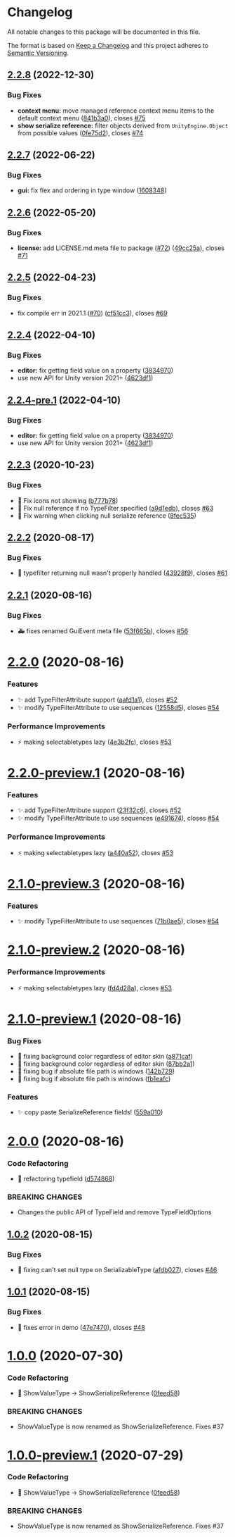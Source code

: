 # Changelog
All notable changes to this package will be documented in this file.

The format is based on [Keep a Changelog](http://keepachangelog.com/en/1.0.0/)
and this project adheres to [Semantic Versioning](http://semver.org/spec/v2.0.0.html).


## [2.2.8](https://github.com/CareBoo/Serially/compare/v2.2.7...v2.2.8) (2022-12-30)


### Bug Fixes

* **context menu:** move managed reference context menu items to the default context menu ([841b3a0](https://github.com/CareBoo/Serially/commit/841b3a011c67f9665fe1b64b80d72cf1ff98fd22)), closes [#75](https://github.com/CareBoo/Serially/issues/75)
* **show serialize reference:** filter objects derived from `UnityEngine.Object` from possible values ([0fe75d2](https://github.com/CareBoo/Serially/commit/0fe75d21668ffae8224e26919872010d4c539677)), closes [#74](https://github.com/CareBoo/Serially/issues/74)

## [2.2.7](https://github.com/CareBoo/Serially/compare/v2.2.6...v2.2.7) (2022-06-22)


### Bug Fixes

* **gui:** fix flex and ordering in type window ([1608348](https://github.com/CareBoo/Serially/commit/1608348d5b11672da8ae4f777f00e0f889b3308a))

## [2.2.6](https://github.com/CareBoo/Serially/compare/v2.2.5...v2.2.6) (2022-05-20)


### Bug Fixes

* **license:** add LICENSE.md.meta file to package ([#72](https://github.com/CareBoo/Serially/issues/72)) ([49cc25a](https://github.com/CareBoo/Serially/commit/49cc25ac3563a25ff157f10e0eb9e707a7541407)), closes [#71](https://github.com/CareBoo/Serially/issues/71)

## [2.2.5](https://github.com/CareBoo/Serially/compare/v2.2.4...v2.2.5) (2022-04-23)


### Bug Fixes

* fix compile err in 2021.1 ([#70](https://github.com/CareBoo/Serially/issues/70)) ([cf51cc3](https://github.com/CareBoo/Serially/commit/cf51cc37e48b5270e95ee80959916a0ab11b2683)), closes [#69](https://github.com/CareBoo/Serially/issues/69)

## [2.2.4](https://github.com/CareBoo/Serially/compare/v2.2.3...v2.2.4) (2022-04-10)


### Bug Fixes

* **editor:** fix getting field value on a property ([3834970](https://github.com/CareBoo/Serially/commit/38349702a6630b3cf6df6a9bae4b506797269719))
* use new API for Unity version 2021+ ([4623df1](https://github.com/CareBoo/Serially/commit/4623df1d8c2720cac77cefd1b41b31dbd6b9654e))

## [2.2.4-pre.1](https://github.com/CareBoo/Serially/compare/v2.2.3...v2.2.4-pre.1) (2022-04-10)


### Bug Fixes

* **editor:** fix getting field value on a property ([3834970](https://github.com/CareBoo/Serially/commit/38349702a6630b3cf6df6a9bae4b506797269719))
* use new API for Unity version 2021+ ([4623df1](https://github.com/CareBoo/Serially/commit/4623df1d8c2720cac77cefd1b41b31dbd6b9654e))

## [2.2.3](https://github.com/CareBoo/Serially/compare/v2.2.2...v2.2.3) (2020-10-23)


### Bug Fixes

* :bug: Fix icons not showing ([b777b78](https://github.com/CareBoo/Serially/commit/b777b78ddb3eea1e7dd2032ebefda987c4da9760))
* :bug: Fix null reference if no TypeFilter specified ([a9d1edb](https://github.com/CareBoo/Serially/commit/a9d1edbe124dd4279d17034d5e88cf7b42742a21)), closes [#63](https://github.com/CareBoo/Serially/issues/63)
* :bug: Fix warning when clicking null serialize reference ([8fec535](https://github.com/CareBoo/Serially/commit/8fec53523310162f53c2d2c83689bb5df68d3288))

## [2.2.2](https://github.com/CareBoo/Serially/compare/v2.2.1...v2.2.2) (2020-08-17)


### Bug Fixes

* :bug: typefilter returning null wasn't properly handled ([43928f9](https://github.com/CareBoo/Serially/commit/43928f9577c86a1264533f135f60ad3c13c8dcd8)), closes [#61](https://github.com/CareBoo/Serially/issues/61)

## [2.2.1](https://github.com/CareBoo/Serially/compare/v2.2.0...v2.2.1) (2020-08-16)


### Bug Fixes

* :ambulance: fixes renamed GuiEvent meta file ([53f665b](https://github.com/CareBoo/Serially/commit/53f665b0108858b3e0bb93f3198c4e66fa90beb7)), closes [#56](https://github.com/CareBoo/Serially/issues/56)

# [2.2.0](https://github.com/CareBoo/Serially/compare/v2.1.0...v2.2.0) (2020-08-16)


### Features

* :sparkles: add TypeFilterAttribute support ([aafd1a1](https://github.com/CareBoo/Serially/commit/aafd1a10b69f2275cbeb8e77cb9b7ff977ce727b)), closes [#52](https://github.com/CareBoo/Serially/issues/52)
* :sparkles: modify TypeFilterAttribute to use sequences ([12558d5](https://github.com/CareBoo/Serially/commit/12558d5b9c7ac98c00131900908bf321a33f78cd)), closes [#54](https://github.com/CareBoo/Serially/issues/54)


### Performance Improvements

* :zap: making selectabletypes lazy ([4e3b2fc](https://github.com/CareBoo/Serially/commit/4e3b2fc10438d17d434cd3acd90541b892613ac3)), closes [#53](https://github.com/CareBoo/Serially/issues/53)

# [2.2.0-preview.1](https://github.com/CareBoo/Serially/compare/v2.1.0...v2.2.0-preview.1) (2020-08-16)


### Features

* :sparkles: add TypeFilterAttribute support ([23f32c6](https://github.com/CareBoo/Serially/commit/23f32c6cbf94c25763e008402c9c6928f737bbd4)), closes [#52](https://github.com/CareBoo/Serially/issues/52)
* :sparkles: modify TypeFilterAttribute to use sequences ([e491674](https://github.com/CareBoo/Serially/commit/e491674b352b5821661163034ef32f03acbf24cd)), closes [#54](https://github.com/CareBoo/Serially/issues/54)


### Performance Improvements

* :zap: making selectabletypes lazy ([a440a52](https://github.com/CareBoo/Serially/commit/a440a52964a55fcd5fd0b9dd58fc1a90537d2343)), closes [#53](https://github.com/CareBoo/Serially/issues/53)

# [2.1.0-preview.3](https://github.com/CareBoo/Serially/compare/v2.1.0-preview.2...v2.1.0-preview.3) (2020-08-16)


### Features

* :sparkles: modify TypeFilterAttribute to use sequences ([71b0ae5](https://github.com/CareBoo/Serially/commit/71b0ae5b9e58631672895dc5a138b191bfcd9055)), closes [#54](https://github.com/CareBoo/Serially/issues/54)

# [2.1.0-preview.2](https://github.com/CareBoo/Serially/compare/v2.1.0-preview.1...v2.1.0-preview.2) (2020-08-16)


### Performance Improvements

* :zap: making selectabletypes lazy ([fd4d28a](https://github.com/CareBoo/Serially/commit/fd4d28ab623ff11cdc3507de0bc8156eb6496413)), closes [#53](https://github.com/CareBoo/Serially/issues/53)

# [2.1.0-preview.1](https://github.com/CareBoo/Serially/compare/v2.0.0...v2.1.0-preview.1) (2020-08-16)


### Bug Fixes

* :art: fixing background color regardless of editor skin ([a871caf](https://github.com/CareBoo/Serially/commit/a871caf71cc5b6fb0852d2999f3616046af7ff15))
* :art: fixing background color regardless of editor skin ([87bb2a1](https://github.com/CareBoo/Serially/commit/87bb2a1c1436636f9a289da5ab43a15ea24a6c34))
* :bug: fixing bug if absolute file path is windows ([142b729](https://github.com/CareBoo/Serially/commit/142b729ccf4b70fd627dd436e128d1b9b73ef4f5))
* :bug: fixing bug if absolute file path is windows ([fb1eafc](https://github.com/CareBoo/Serially/commit/fb1eafc6000dc31b75fe998f0566ed0d9a287fb6))


### Features

* :sparkles: copy paste SerializeReference fields! ([559a010](https://github.com/CareBoo/Serially/commit/559a01092dda0bf65a6e5a02b39dd3489f327ee4))

# [2.0.0](https://github.com/CareBoo/Serially/compare/v1.0.2...v2.0.0) (2020-08-16)


### Code Refactoring

* :art: refactoring typefield ([d574868](https://github.com/CareBoo/Serially/commit/d574868c210cde549f70c3051ef6a68fe332e03b))


### BREAKING CHANGES

* Changes the public API of TypeField and remove TypeFieldOptions

## [1.0.2](https://github.com/CareBoo/Serially/compare/v1.0.1...v1.0.2) (2020-08-15)


### Bug Fixes

* :bug: fixing can't set null type on SerializableType ([afdb027](https://github.com/CareBoo/Serially/commit/afdb0279c2a60fd1934ce00ab155a77fefe2a24c)), closes [#46](https://github.com/CareBoo/Serially/issues/46)

## [1.0.1](https://github.com/CareBoo/Serially/compare/v1.0.0...v1.0.1) (2020-08-15)


### Bug Fixes

* :bug: fixes error in demo ([47e7470](https://github.com/CareBoo/Serially/commit/47e7470dc4a1d19fe613ebf862474db37b3ba473)), closes [#48](https://github.com/CareBoo/Serially/issues/48)

# [1.0.0](https://github.com/CareBoo/Serially/compare/v0.1.4...v1.0.0) (2020-07-30)


### Code Refactoring

* :art: ShowValueType -> ShowSerializeReference ([0feed58](https://github.com/CareBoo/Serially/commit/0feed58f7dc42e2ff7930f357c058ba2113853fb))


### BREAKING CHANGES

* ShowValueType is now renamed as ShowSerializeReference. Fixes #37

# [1.0.0-preview.1](https://github.com/CareBoo/Serially/compare/v0.1.4...v1.0.0-preview.1) (2020-07-29)


### Code Refactoring

* :art: ShowValueType -> ShowSerializeReference ([0feed58](https://github.com/CareBoo/Serially/commit/0feed58f7dc42e2ff7930f357c058ba2113853fb))


### BREAKING CHANGES

* ShowValueType is now renamed as ShowSerializeReference. Fixes #37
